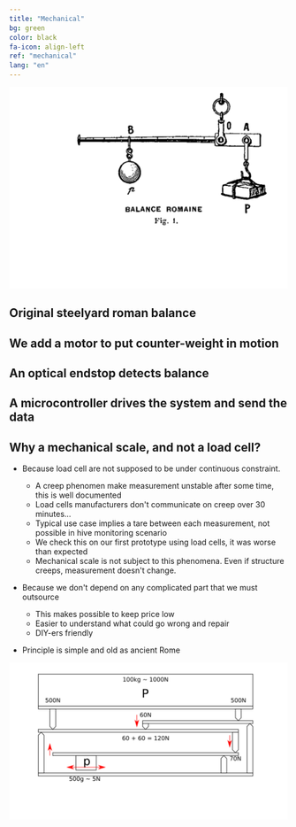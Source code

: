 ```yaml
---
title: "Mechanical"
bg: green
color: black
fa-icon: align-left
ref: "mechanical"
lang: "en"
---
```



![principe 01](img/principe01.png)
## Original steelyard roman balance
## We add a motor to put counter-weight in motion
## An optical endstop detects balance
## A microcontroller drives the system and send the data
<div markdown="1">


## Why a mechanical scale, and not a load cell?

- Because load cell are not supposed to be under continuous constraint.
  * A creep phenomen make measurement unstable after some time, this is well documented
  * Load cells manufacturers don't communicate on creep over 30 minutes...
  * Typical use case implies a tare between each measurement, not possible in hive monitoring scenario
  * We check this on our first prototype using load cells, it was worse than expected
  * Mechanical scale is not subject to this phenomena. Even if structure creeps, measurement doesn't change.

- Because we don't depend on any complicated part that we must outsource
  * This makes possible to keep price low
  * Easier to understand what could go wrong and repair
  * DIY-ers friendly

- Principle is simple and old as ancient Rome

![principle](img/principle.png)
